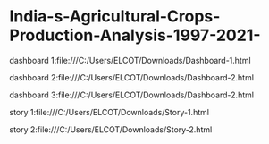 # India-s-Agricultural-Crops-Production-Analysis-1997-2021-

dashboard 1:file:///C:/Users/ELCOT/Downloads/Dashboard-1.html

dashboard 2:file:///C:/Users/ELCOT/Downloads/Dashboard-2.html

dashboard 3:file:///C:/Users/ELCOT/Downloads/Dashboard-2.html

story 1:file:///C:/Users/ELCOT/Downloads/Story-1.html


story 2:file:///C:/Users/ELCOT/Downloads/Story-2.html


